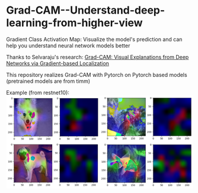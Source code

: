 # Grad-CAM--Understand-deep-learning-from-higher-view
Gradient Class Activation Map: Visualize the model's prediction and can help you understand neural network models better

Thanks to Selvaraju's research: [Grad-CAM: Visual Explanations from Deep Networks via Gradient-based Localization](https://arxiv.org/abs/1610.02391)

This repository realizes Grad-CAM with Pytorch on Pytorch based models (pretrained models are from timm)

Example (from restnet10):
![Grad-CAM-with-resnet10](graphs/resnet10-targe_layer-2.png)
